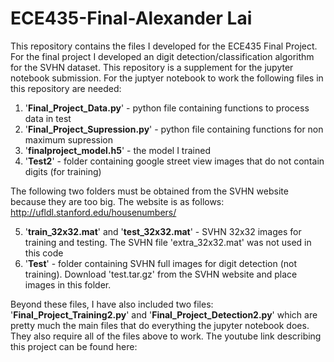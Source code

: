 # ECE435-Final-Alexander Lai
This repository contains the files I developed for the ECE435 Final Project. 
For the final project I developed an digit detection/classification algorithm for the SVHN dataset. This repository is a supplement for the jupyter notebook submission. For the juptyer notebook to work the following files in this repository are needed:
1. '__Final_Project_Data.py__' - python file containing functions to process data in test 
2. '__Final_Project_Supression.py__' - python file containing functions for non maximum supression
3. '__finalproject_model.h5__' - the model I trained 
4. '__Test2__' - folder containing google street view images that do not contain digits (for training)

The following two folders must be obtained from the SVHN website because they are too big. The website is as follows:
http://ufldl.stanford.edu/housenumbers/

5. '__train_32x32.mat__' and '__test_32x32.mat__' - SVHN 32x32 images for training and testing. The SVHN file 'extra_32x32.mat' was not used in this code
6. '__Test__' - folder containing SVHN full images for digit detection (not training). Download 'test.tar.gz' from the SVHN website and place images in this folder.

Beyond these files, I have also included two files: '__Final_Project_Training2.py__' and '__Final_Project_Detection2.py__' which are pretty much the main files that do everything the jupyter notebook does. They also require all of the files above to work.
The youtube link describing this project can be found here: 
